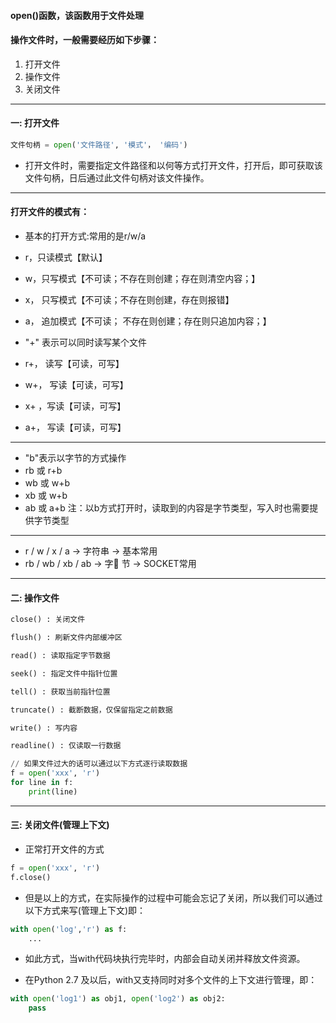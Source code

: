 #### open()函数，该函数用于文件处理

#### 操作文件时，一般需要经历如下步骤：
1. 打开文件
2. 操作文件
3. 关闭文件

---

#### 一: 打开文件

```python
文件句柄 = open('文件路径', '模式'， '编码')
```

- 打开文件时，需要指定文件路径和以何等方式打开文件，打开后，即可获取该文件句柄，日后通过此文件句柄对该文件操作。

---

#### 打开文件的模式有：
- 基本的打开方式:常用的是r/w/a
 - r，只读模式【默认】
 - w，只写模式【不可读；不存在则创建；存在则清空内容；】 
 - x， 只写模式【不可读；不存在则创建，存在则报错】
 - a， 追加模式【不可读；   不存在则创建；存在则只追加内容；】

- "+" 表示可以同时读写某个文件
 - r+， 读写【可读，可写】
 - w+， 写读【可读，可写】
 - x+ ，写读【可读，可写】
 - a+， 写读【可读，可写】

--- 
- "b"表示以字节的方式操作 
 - rb  或 r+b
 - wb  或 w+b
 - xb  或 w+b
 - ab  或 a+b
注：以b方式打开时，读取到的内容是字节类型，写入时也需要提供字节类型

---

- r / w / x / a     -> 字符串 ->  基本常用
- rb / wb / xb / ab -> 字 节 ->  SOCKET常用

---


#### 二: 操作文件

```python
close() : 关闭文件

flush() : 刷新文件内部缓冲区

read() : 读取指定字节数据

seek() : 指定文件中指针位置

tell() : 获取当前指针位置

truncate() : 截断数据，仅保留指定之前数据

write() : 写内容

readline() : 仅读取一行数据

// 如果文件过大的话可以通过以下方式逐行读取数据
f = open('xxx', 'r')
for line in f:
	print(line)

```

--- 

#### 三: 关闭文件(管理上下文)

- 正常打开文件的方式

```python
f = open('xxx', 'r')
f.close()
```

- 但是以上的方式，在实际操作的过程中可能会忘记了关闭，所以我们可以通过以下方式来写(管理上下文)即：

```python
with open('log','r') as f:
    ...  
```     

- 如此方式，当with代码块执行完毕时，内部会自动关闭并释放文件资源。

- 在Python 2.7 及以后，with又支持同时对多个文件的上下文进行管理，即：

```python
with open('log1') as obj1, open('log2') as obj2:
    pass
```